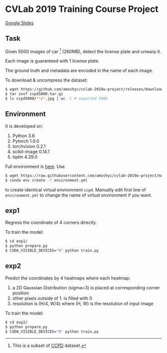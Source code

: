 # CVLab 2019 Training Course Project

[Google Slides](https://docs.google.com/presentation/d/1-HFXcnl6WXGrZNSE3iMwjJTgC8-JScPVPBywpegCleY/edit?usp=sharing)

## Task

Given 5000 images of car [^1] (260MB), detect the license plate and unwarp it.

Each image is guaranteed with 1 license plate.

The ground truth and metadata are encoded in the name of each image.

To download & uncompress the dataset:

```sh
$ wget https://github.com/amoshyc/cvlab-2019w-project/releases/download/v0.1/ccpd5000.tar.gz
$ tar zxvf ccpd5000.tar.gz
$ ls ccpd5000/**/*.jpg | wc -l # expected 5000
```

[^1]: This is a subset of [CCPD](https://github.com/detectRecog/CCPD) dataset.

## Environment

It is developed on:

1. Python 3.6
2. Pytorch 1.0.0
3. torchvision 0.2.1
4. scikit-image 0.14.1
5. tqdm 4.29.0

Full environment is [here](https://github.com/amoshyc/cvlab-2019w-project/blob/master/environment.yml). Use

```sh
$ wget https://raw.githubusercontent.com/amoshyc/cvlab-2019w-project/master/environment.yml
$ conda env create -f environment.yml
```

to create identical virtual environment `ccpd`. Manually edit first line of `environment.yml` to change the name of virtual environment if you want.

## exp1

Regress the coordinate of 4 corners directly.

To train the model:

```sh
$ cd exp1/
$ python prepare.py
$ CUDA_VISIBLE_DEVICES="0" python train.py
```

## exp2

Predict the coordinates by 4 heatmaps where each heatmap:

1. a 2D Gaussian Distribution (sigma=3) is placed at corresponding corner position
2. other pixels outside of 1. is filled with 0
3. resolution is (H/4, W/4) where (H, W) is the resolution of input image

To train the model:

```sh
$ cd exp2/
$ python prepare.py
$ CUDA_VISIBLE_DEVICES="0" python train.py
```
